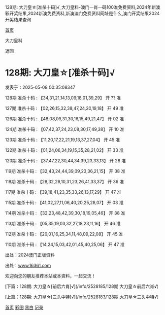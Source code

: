128期: 大刀皇☆[准杀十码]√\_大刀皇料-澳门一肖一码100准免费资料,2024年新澳彩开奖结果,2024新澳免费资料,新澳澳门免费资料网址是什么,澳门开奖结果2024开奖结果查询



[首页](/)

大刀皇料

返回

128期: 大刀皇☆[准杀十码]√
=================

发表于：2025-05-08 00:35:08347

128期 准杀十码 : 【34,31,21,14,13,09,18,01,39,29】 开 ?? 准

127期 准杀十码 : 【02,26,15,32,38,47,24,20,19,18】 开 49 准

126期 准杀十码 : 【48,08,09,31,30,16,15,49,21,47】 开 02 准

124期 准杀十码 : 【07,42,37,24,23,08,30,17,49,38】 开 10 准

123期 准杀十码 : 【11,20,17,22,21,19,13,37,27,04】 开 45 准

122期 准杀十码 : 【01,24,06,34,19,15,35,28,21,02】 开 33 准

120期 准杀十码 : 【37,47,22,30,44,34,39,23,33,13】 开 28 准

119期 准杀十码 : 【32,43,24,44,39,09,23,36,21,15】 开 38 准

118期 准杀十码 : 【28,32,29,10,31,23,26,41,33,37】 开 36 准

117期 准杀十码 : 【39,18,41,23,35,33,26,13,17,29】 开 47 准

115期 准杀十码 : 【41,02,27,11,06,40,20,25,28,07】 开 03 准

114期 准杀十码 : 【32,23,48,42,39,30,18,19,05,46】 开 38 准

113期 准杀十码 : 【05,35,19,03,32,27,18,23,11,16】 开 46 准

112期 准杀十码 : 【20,01,16,25,34,11,48,09,22,08】 开 45 准

110期 准杀十码 : 【14,24,15,03,42,01,45,40,25,06】 开 47 准

出处：2024澳门正版资料

出处：www.16361.com

欢迎向您的朋友推荐本站或本资料，一起交流！

[下篇：128期: 大刀皇☆[前后六肖]√](/info/2528185/128期 大刀皇☆前后六肖√)

[上篇：128期: 大刀皇☆[三头中特]√](/info/2528183/128期 大刀皇☆三头中特√)

[首页](/)
[彩图](/photo/color)
[黑白](/photo/black)
[记录](/page/history)